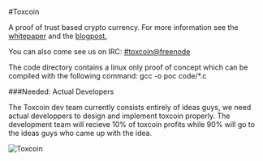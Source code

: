 #Toxcoin 

A proof of trust based crypto currency. For more information see the [whitepaper](https://coin.tox.im/whitepaper.pdf) and the [blogpost.](https://blog.tox.im/2015/04/01/introducing-toxcoin/)

You can also come see us on IRC: [#toxcoin@freenode](https://webchat.freenode.net/?channels=toxcoin)

The code directory contains a linux only proof of concept which can be compiled with the following command: gcc -o poc code/*.c

###Needed: Actual Developers

The Toxcoin dev team currently consists entirely of ideas guys, we need actual developpers to design and implement toxcoin properly. The development team will recieve 10% of toxcoin profits while 90% will go to the ideas guys who came up with the idea.

![Toxcoin](https://raw.github.com/irungentoo/toxcoin/master/logo/toxcoin.png "Toxcoin")
